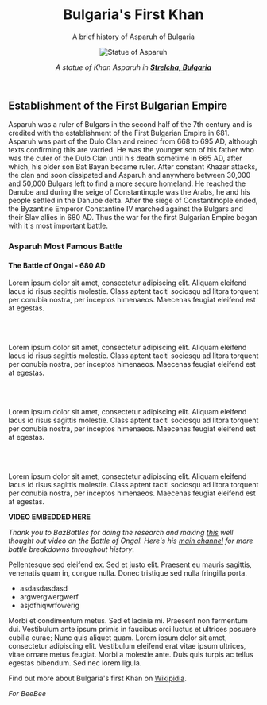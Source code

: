 <html>
 
 <main>
  
  <header>
   <h1>Bulgaria's First Khan</h1>
   <p id="title">A brief history of Asparuh of Bulgaria</p>
   <img src="https://upload.wikimedia.org/wikipedia/commons/a/a2/KanasJubigiAsparukh2.JPG" alt="Statue of Asparuh">
   <p id="image-caption"><em> A statue of Khan Asparuh in <a href="https://en.wikipedia.org/wiki/Strelcha" target="_blank"><strong>Strelcha, Bulgaria</strong></em></a></p>
  </header>
  
  <article>
   <h2>Establishment of the First Bulgarian Empire</h2>
   <p>Asparuh was а ruler of Bulgars in the second half of the 7th century and is credited with the establishment of the First Bulgarian Empire in 681. Asparuh was part of the Dulo Clan and reined from 668 to 695 AD, although texts confirming this are varried. He was the younger son of his father who was the culer of the Dulo Clan until his death sometime in 665 AD, after which, his older son Bat Bayan became ruler. After constant Khazar attacks, the clan and soon dissipated and Asparuh and anywhere between 30,000 and 50,000 Bulgars left to find a more secure homeland. He reached the Danube and during the seige of Constantinople was the Arabs, he and his people settled in the Danube delta. After the siege of Constantinople ended, the Byzantine Emperor Constantine IV marched against the Bulgars and their Slav allies in 680 AD. Thus the war for the first Bulgarian Empire began with it's most important battle.</p>
  </article>
  
  <article>
   <h3>Asparuh Most Famous Battle</h3>
   <h4>The Battle of Ongal - 680 AD</h4>
   <p>Lorem ipsum dolor sit amet, consectetur adipiscing elit. Aliquam eleifend lacus id risus sagittis molestie. Class aptent taciti sociosqu ad litora torquent per conubia nostra, per inceptos himenaeos. Maecenas feugiat eleifend est at egestas.</p>
   <br></br>
   <p>Lorem ipsum dolor sit amet, consectetur adipiscing elit. Aliquam eleifend lacus id risus sagittis molestie. Class aptent taciti sociosqu ad litora torquent per conubia nostra, per inceptos himenaeos. Maecenas feugiat eleifend est at egestas.</p>
   <br></br>
   <p>Lorem ipsum dolor sit amet, consectetur adipiscing elit. Aliquam eleifend lacus id risus sagittis molestie. Class aptent taciti sociosqu ad litora torquent per conubia nostra, per inceptos himenaeos. Maecenas feugiat eleifend est at egestas.</p>
   <br></br>
   <p>Lorem ipsum dolor sit amet, consectetur adipiscing elit. Aliquam eleifend lacus id risus sagittis molestie. Class aptent taciti sociosqu ad litora torquent per conubia nostra, per inceptos himenaeos. Maecenas feugiat eleifend est at egestas.</p>
   <p><strong>VIDEO EMBEDDED HERE</strong></p>
   <p class="youtube-source"><em>Thank you to <em>BazBattles</em> for doing the research and making <a href="https://www.youtube.com/watch?v=gambV0_mvD4" target="_blank">this</a> well thought out video on the Battle of Ongal. Here's his <a href="https://www.youtube.com/channel/UCx-dJoP9hFCBloY9qodykvw" target="_blank">main channel</a> for more battle breakdowns throughout history</em>.</p>
  </article>

  <list>
   <p>Pellentesque sed eleifend ex. Sed et justo elit. Praesent eu mauris sagittis, venenatis quam in, congue nulla. Donec tristique sed nulla fringilla porta.</p>
    <ul>
     <li>asdasdasdasd</li>
     <li>argwergwergwerf</li>
     <li>asjdfhiqwrfowerig</li>
    </ul> 
  </list>
  
  <article>
   <p>Morbi et condimentum metus. Sed et lacinia mi. Praesent non fermentum dui. Vestibulum ante ipsum primis in faucibus orci luctus et ultrices posuere cubilia curae; Nunc quis aliquet quam. Lorem ipsum dolor sit amet, consectetur adipiscing elit. Vestibulum eleifend erat vitae ipsum ultrices, vitae ornare metus feugiat. Morbi a molestie ante. Duis quis turpis ac tellus egestas bibendum. Sed nec lorem ligula.</p>
  </article>

  <footer>
   <p class="footer-source">Find out more about Bulgaria's first Khan on <a href="https://en.wikipedia.org/wiki/Asparuh_of_Bulgaria" target="_blank">Wikipidia</a>.
   <p class="for-beebee"><em>For BeeBee</em></p>           
  </footer>
  
 </main>
 
</html>
